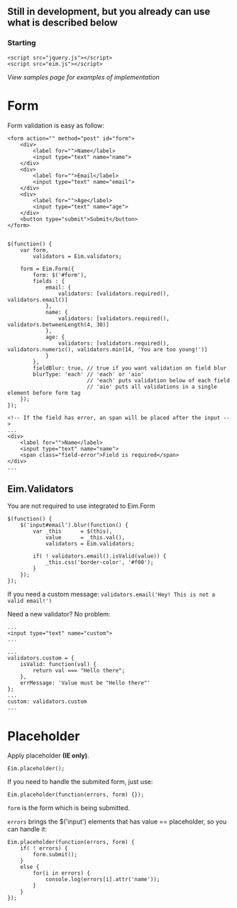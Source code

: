 ## Still in development, but you already can use what is described below


### Starting

    <script src="jquery.js"></script>
    <script src="eim.js"></script>


_View samples page for examples of implementation_


# Form

Form validation is easy as follow:

    <form action="" method="post" id="form">
        <div>
            <label for="">Name</label>
            <input type="text" name="name">
        </div>
        <div>
            <label for="">Email</label>
            <input type="text" name="email">
        </div>
        <div>
            <label for="">Age</label>
            <input type="text" name="age">
        </div>
        <button type="submit">Submit</button>
    </form>


	$(function() {
        var form,
            validators = Eim.validators;

        form = Eim.Form({
            form: $('#form'),
            fields : {
                email: {
                    validators: [validators.required(), validators.email()]
                },
                name: {
                    validators: [validators.required(), validators.betweenLength(4, 30)]
                },
                age: {
                    validators: [validators.required(), validators.numeric(), validators.min(14, 'You are too young!')]
                }
            },
            fieldBlur: true, // true if you want validation on field blur
            blurType: 'each' // 'each' or 'aio'
                             // 'each' puts validation below of each field
                             // 'aio' puts all validations in a single element before form tag
        });
    });

    <!-- If the field has error, an span will be placed after the input -->
    ...
    <div>
        <label for="">Name</label>
        <input type="text" name="name">
        <span class="field-error">Field is required</span>
    </div>
    ...



## Eim.Validators

You are not required to use integrated to Eim.Form

	$(function() {
		$('input#email').blur(function() {
			var _this      = $(this),
				value 	   = _this.val(),
				validators = Eim.validators;

			if( ! validators.email().isValid(value)) {
				_this.css('border-color', '#f00');
			}
		});
	});

If you need a custom message: `validators.email('Hey! This is not a valid email!')`

Need a new validator? No problem:

    ...
    <input type="text" name="custom">
    ...

    ...
    validators.custom = {
        isValid: function(val) {
            return val === "Hello there";
        },
        errMessage: 'Value must be "Hello there"'
    };
    ...
    custom: validators.custom
    ...




# Placeholder

Apply placeholder **(IE only)**.

`Eim.placeholder();`


If you need to handle the submited form, just use:

`Eim.placeholder(function(errors, form) {});`

`form` is the form which is being submitted.

`errors` brings the $('input') elements that has value == placeholder, so you can handle it:

	Eim.placeholder(function(errors, form) {
		if( ! errors) {
			form.submit();
		}
		else {
			for(i in errors) {
				console.log(errors[i].attr('name'));
			}
		}
	});



